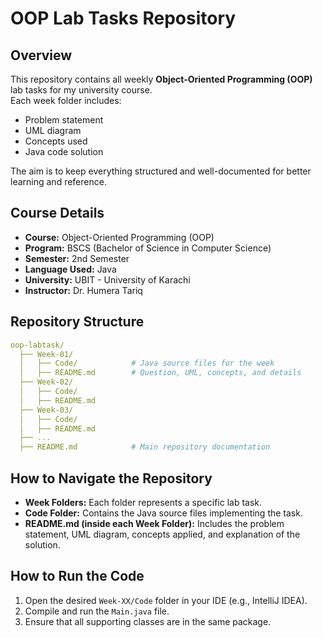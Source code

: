 # OOP Lab Tasks Repository

## Overview
This repository contains all weekly **Object-Oriented Programming (OOP)** lab tasks for my university course.  
Each week folder includes:
- Problem statement
- UML diagram
- Concepts used
- Java code solution

The aim is to keep everything structured and well-documented for better learning and reference.

## Course Details
- **Course:** Object-Oriented Programming (OOP)
- **Program:** BSCS (Bachelor of Science in Computer Science)
- **Semester:** 2nd Semester
- **Language Used:** Java
- **University:** UBIT - University of Karachi
- **Instructor:** Dr. Humera Tariq

## Repository Structure

```yaml
oop-labtask/
  ├── Week-01/
  │   ├── Code/            # Java source files for the week
  │   ├── README.md        # Question, UML, concepts, and details
  ├── Week-02/
  │   ├── Code/
  │   ├── README.md
  ├── Week-03/
  │   ├── Code/
  │   ├── README.md
  ├── ...
  ├── README.md            # Main repository documentation

```

## How to Navigate the Repository
- **Week Folders:** Each folder represents a specific lab task.
- **Code Folder:** Contains the Java source files implementing the task.
- **README.md (inside each Week Folder):** Includes the problem statement, UML diagram, concepts applied, and explanation of the solution.

## How to Run the Code
1. Open the desired `Week-XX/Code` folder in your IDE (e.g., IntelliJ IDEA).
2. Compile and run the `Main.java` file.
3. Ensure that all supporting classes are in the same package.

